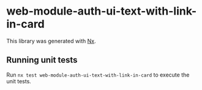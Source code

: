 # web-module-auth-ui-text-with-link-in-card

This library was generated with [Nx](https://nx.dev).

## Running unit tests

Run `nx test web-module-auth-ui-text-with-link-in-card` to execute the unit tests.
